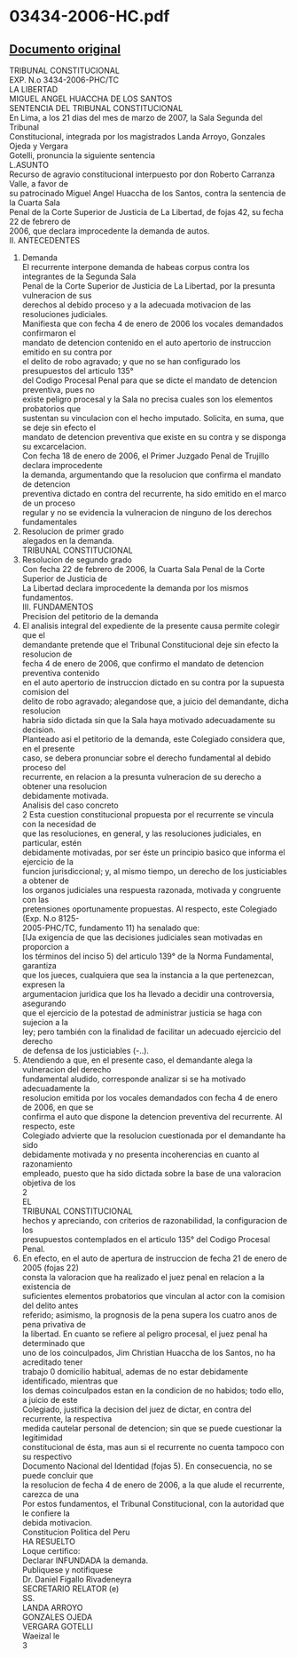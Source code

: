 
03434-2006-HC.pdf
=================
  
[Documento original](https://tc.gob.pe/jurisprudencia/2007/03434-2006-HC.pdf)  
---  
TRIBUNAL CONSTITUCIONAL  
EXP. N.o 3434-2006-PHC/TC  
LA LIBERTAD  
MIGUEL ANGEL HUACCHA DE LOS SANTOS  
SENTENCIA DEL TRIBUNAL CONSTITUCIONAL  
En Lima, a los 21 dias del mes de marzo de 2007, la Sala Segunda del Tribunal  
Constitucional, integrada por los magistrados Landa Arroyo, Gonzales Ojeda y Vergara  
Gotelli, pronuncia la siguiente sentencia  
L.ASUNTO  
Recurso de agravio constitucional interpuesto por don Roberto Carranza Valle, a favor de  
su patrocinado Miguel Angel Huaccha de los Santos, contra la sentencia de la Cuarta Sala  
Penal de la Corte Superior de Justicia de La Libertad, de fojas 42, su fecha 22 de febrero de  
2006, que declara improcedente la demanda de autos.  
II. ANTECEDENTES  
1. Demanda  
El recurrente interpone demanda de habeas corpus contra los integrantes de la Segunda Sala  
Penal de la Corte Superior de Justicia de La Libertad, por la presunta vulneracion de sus  
derechos al debido proceso y a la adecuada motivacion de las resoluciones judiciales.  
Manifiesta que con fecha 4 de enero de 2006 los vocales demandados confirmaron el  
mandato de detencion contenido en el auto apertorio de instruccion emitido en su contra por  
el delito de robo agravado; y que no se han configurado los presupuestos del articulo 135°  
del Codigo Procesal Penal para que se dicte el mandato de detencion preventiva, pues no  
existe peligro procesal y la Sala no precisa cuales son los elementos probatorios que  
sustentan su vinculacion con el hecho imputado. Solicita, en suma, que se deje sin efecto el  
mandato de detencion preventiva que existe en su contra y se disponga su excarcelacion.  
Con fecha 18 de enero de 2006, el Primer Juzgado Penal de Trujillo declara improcedente  
la demanda, argumentando que la resolucion que confirma el mandato de detencion  
preventiva dictado en contra del recurrente, ha sido emitido en el marco de un proceso  
regular y no se evidencia la vulneracion de ninguno de los derechos fundamentales  
2. Resolucion de primer grado  
alegados en la demanda.  
TRIBUNAL CONSTITUCIONAL  
3. Resolucion de segundo grado  
Con fecha 22 de febrero de 2006, la Cuarta Sala Penal de la Corte Superior de Justicia de  
La Libertad declara improcedente la demanda por los mismos fundamentos.  
III. FUNDAMENTOS  
Precision del petitorio de la demanda  
1. El analisis integral del expediente de la presente causa permite colegir que el  
demandante pretende que el Tribunal Constitucional deje sin efecto la resolucion de  
fecha 4 de enero de 2006, que confirmo el mandato de detencion preventiva contenido  
en el auto apertorio de instruccion dictado en su contra por la supuesta comision del  
delito de robo agravado; alegandose que, a juicio del demandante, dicha resolucion  
habria sido dictada sin que la Sala haya motivado adecuadamente su decision.  
Planteado asi el petitorio de la demanda, este Colegiado considera que, en el presente  
caso, se debera pronunciar sobre el derecho fundamental al debido proceso del  
recurrente, en relacion a la presunta vulneracion de su derecho a obtener una resolucion  
debidamente motivada.  
Analisis del caso concreto  
2 Esta cuestion constitucional propuesta por el recurrente se vincula con la necesidad de  
que las resoluciones, en general, y las resoluciones judiciales, en particular, estén  
debidamente motivadas, por ser éste un principio basico que informa el ejercicio de la  
funcion jurisdiccional; y, al mismo tiempo, un derecho de los justiciables a obtener de  
los organos judiciales una respuesta razonada, motivada y congruente con las  
pretensiones oportunamente propuestas. Al respecto, este Colegiado (Exp. N.o 8125-  
2005-PHC/TC, fundamento 11) ha senalado que:  
[IJa exigencia de que las decisiones judiciales sean motivadas en proporcion a  
los términos del inciso 5) del articulo 139° de la Norma Fundamental, garantiza  
que los jueces, cualquiera que sea la instancia a la que pertenezcan, expresen la  
argumentacion juridica que los ha llevado a decidir una controversia, asegurando  
que el ejercicio de la potestad de administrar justicia se haga con sujecion a la  
ley; pero también con la finalidad de facilitar un adecuado ejercicio del derecho  
de defensa de los justiciables (-..).  
3. Atendiendo a que, en el presente caso, el demandante alega la vulneracion del derecho  
fundamental aludido, corresponde analizar si se ha motivado adecuadamente la  
resolucion emitida por los vocales demandados con fecha 4 de enero de 2006, en que se  
confirma el auto que dispone la detencion preventiva del recurrente. Al respecto, este  
Colegiado advierte que la resolucion cuestionada por el demandante ha sido  
debidamente motivada y no presenta incoherencias en cuanto al razonamiento  
empleado, puesto que ha sido dictada sobre la base de una valoracion objetiva de los  
2  
EL  
TRIBUNAL CONSTITUCIONAL  
hechos y apreciando, con criterios de razonabilidad, la configuracion de los  
presupuestos contemplados en el articulo 135° del Codigo Procesal Penal.  
4. En efecto, en el auto de apertura de instruccion de fecha 21 de enero de 2005 (fojas 22)  
consta la valoracion que ha realizado el juez penal en relacion a la existencia de  
suficientes elementos probatorios que vinculan al actor con la comision del delito antes  
referido; asimismo, la prognosis de la pena supera los cuatro anos de pena privativa de  
la libertad. En cuanto se refiere al peligro procesal, el juez penal ha determinado que  
uno de los coinculpados, Jim Christian Huaccha de los Santos, no ha acreditado tener  
trabajo 0 domicilio habitual, ademas de no estar debidamente identificado, mientras que  
los demas coinculpados estan en la condicion de no habidos; todo ello, a juicio de este  
Colegiado, justifica la decision del juez de dictar, en contra del recurrente, la respectiva  
medida cautelar personal de detencion; sin que se puede cuestionar la legitimidad  
constitucional de ésta, mas aun si el recurrente no cuenta tampoco con su respectivo  
Documento Nacional del Identidad (fojas 5). En consecuencia, no se puede concluir que  
la resolucion de fecha 4 de enero de 2006, a la que alude el recurrente, carezca de una  
Por estos fundamentos, el Tribunal Constitucional, con la autoridad que le confiere la  
debida motivacion.  
Constitucion Politica del Peru  
HA RESUELTO  
Loque certifico:  
Declarar INFUNDADA la demanda.  
Publiquese y notifiquese  
Dr. Daniel Figallo Rivadeneyra  
SECRETARIO RELATOR (e)  
SS.  
LANDA ARROYO  
GONZALES OJEDA  
VERGARA GOTELLI  
Waeizal le  
3